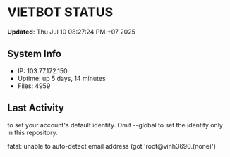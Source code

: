 # VIETBOT STATUS
**Updated**: Thu Jul 10 08:27:24 PM +07 2025

## System Info
- IP: 103.77.172.150
- Uptime: up 5 days, 14 minutes
- Files: 4959

## Last Activity

to set your account's default identity.
Omit --global to set the identity only in this repository.

fatal: unable to auto-detect email address (got 'root@vinh3690.(none)')
